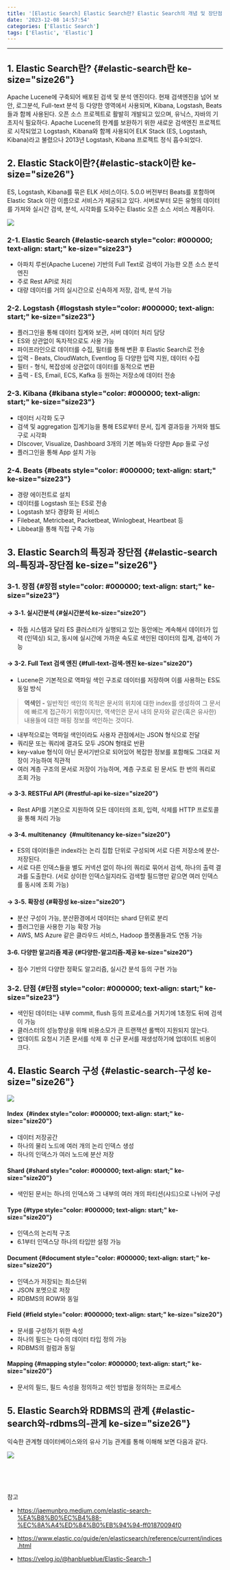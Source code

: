 ```yaml
---
title: '[Elastic Search] Elastic Search란? Elastic Search의 개념 및 장단점'
date: '2023-12-08 14:57:54'
categories: ['Elastic Search']
tags: ['Elastic', 'Elastic']
---
```


------------------------------------------------------------------------

## 1. Elastic Search란? {#elastic-search란 ke-size="size26"}

Apache Lucene에 구축되어 배포된 검색 및 분석 엔진이다. 현재 검색엔진을 넘어 보안, 로그분석, Full-text 분석 등 다양한 영역에서 사용되며, Kibana, Logstash, Beats들과 함께 사용된다. 오픈 소스 프로젝트로 활발히 개발되고 있으며, 유닉스, 자바의 기초지식 필요하다. Apache Lucene의 한계를 보완하기 위한 새로운 검색엔진 프로젝트로 시작되었고 Logstash, Kibana와 함께 사용되어 ELK Stack (ES, Logstash, Kibana)라고 불렸으나 2013년 Logstash, Kibana 프로젝트 정식 흡수되었다.

## 2. Elastic Stack이란?{#elastic-stack이란 ke-size="size26"}

ES, Logstash, Kibana를 묶은 ELK 서비스이다. 5.0.0 버전부터 Beats를 포함하며 Elastic Stack 이란 이름으로 서비스가 제공되고 있다. 서버로부터 모든 유형의 데이터를 가져와 실시간 검색, 분석, 시각화를 도와주는 Elastic 오픈 소스 서비스 제품이다.

![](/images/posts/50/img.png)

### 2-1. Elastic Search {#elastic-search style="color: #000000; text-align: start;" ke-size="size23"}

-   아파치 루씬(Apache Lucene) 기반의 Full Text로 검색이 가능한 오픈 소스 분석 엔진
-   주로 Rest API로 처리
-   대량 데이터를 거의 실시간으로 신속하게 저장, 검색, 분석 가능

### 2-2. Logstash {#logstash style="color: #000000; text-align: start;" ke-size="size23"}

-   플러그인을 통해 데이터 집계와 보관, 서버 데이터 처리 담당
-   ES와 상관없이 독자적으로도 사용 가능
-   파이프라인으로 데이터를 수집, 필터를 통해 변환 후 Elastic Search로 전송
-   입력 - Beats, CloudWatch, Eventlog 등 다양한 입력 지원, 데이터 수집
-   필터 - 형식, 복잡성에 상관없이 데이터를 동적으로 변환
-   출력 - ES, Email, ECS, Kafka 등 원하는 저장소에 데이터 전송

### 2-3. Kibana {#kibana style="color: #000000; text-align: start;" ke-size="size23"}

-   데이터 시각화 도구 
-   검색 및 aggregation 집계기능을 통해 ES로부터 문서, 집계 결과등을 가져와 웹도구로 시각화
-   DIscover, Visualize, Dashboard 3개의 기본 메뉴와 다양한 App 들로 구성
-   플러그인을 통해 App 설치 가능

### 2-4. Beats {#beats style="color: #000000; text-align: start;" ke-size="size23"}

-   경량 에이전트로 설치
-   데이터를 Logstash 또는 ES로 전송
-   Logstash 보다 경량화 된 서비스
-   Filebeat, Metricbeat, Packetbeat, Winlogbeat, Heartbeat 등
-   Libbeat을 통해 직접 구축 가능

## 3. Elastic Search의 특징과 장단점 {#elastic-search의-특징과-장단점 ke-size="size26"}

### 3-1. 장점 {#장점 style="color: #000000; text-align: start;" ke-size="size23"}

#### → 3-1. 실시간분석 {#실시간분석 ke-size="size20"}

-   하둡 시스템과 달리 ES 클러스터가 실행되고 있는 동안에는 계속해서 데이터가 입력 (인덱싱) 되고, 동시에 실시간에 가까운 속도로 색인된 데이터의 집계, 검색이 가능

#### → 3-2. Full Text 검색 엔진 {#full-text-검색-엔진 ke-size="size20"}

-   Lucene은 기본적으로 역파일 색인 구조로 데이터를 저장하며 이를 사용하는 ES도 동일 방식

> **역색인 -** 일반적인 색인의 목적은 문서의 위치에 대한 index를 생성하여 그 문서에 빠르게 접근하기 위함이지만, 역색인은 문서 내의 문자와 같은(혹은 유사한) 내용들에 대한 매핑 정보를 색인하는 것이다.

-   내부적으로는 역파일 색인이라도 사용자 관점에서는 JSON 형식으로 전달
-   쿼리문 또는 쿼리에 결과도 모두 JSON 형태로 반환
-   key-value 형식이 아닌 문서기반으로 되어있어 복잡한 정보를 포함해도 그대로 저장이 가능하여 직관적
-   여러 계층 구조의 문서로 저장이 가능하며, 계층 구조로 된 문서도 한 번의 쿼리로 조회 가능

#### → 3-3. RESTFul API {#restful-api ke-size="size20"}

-   Rest API를 기본으로 지원하여 모든 데이터의 조회, 입력, 삭제를 HTTP 프로토콜을 통해 처리 가능

#### → 3-4. multitenancy  {#multitenancy ke-size="size20"}

-   ES의 데이터들은 index라는 논리 집합 단위로 구성되며 서로 다른 저장소에 분산-저장된다.
-   서로 다른 인덱스들을 별도 커넥션 없이 하나의 쿼리로 묶어서 검색, 하나의 출력 결과를 도출한다. (서로 상이한 인덱스일지라도 검색할 필드명만 같으면 여러 인덱스를 동시에 조회 가능)

#### → 3-5. 확장성 {#확장성 ke-size="size20"}

-   분산 구성이 가능, 분산환경에서 데이터는 shard 단위로 분리
-   플러그인을 사용한 기능 확장 가능
-   AWS, MS Azure 같은 클라우드 서비스, Hadoop 플랫폼들과도 연동 가능

#### 3-6. 다양한 알고리즘 제공 {#다양한-알고리즘-제공 ke-size="size20"}

-   점수 기반의 다양한 정확도 알고리즘, 실시간 분석 등의 구현 가능

### 3-2. 단점 {#단점 style="color: #000000; text-align: start;" ke-size="size23"}

-   색인된 데이터는 내부 commit, flush 등의 프로세스를 거치기에 1초정도 뒤에 검색이 가능
-   클러스터의 성능향상을 위해 비용소모가 큰 트랜잭션 롤백이 지원되지 않는다.
-   업데이트 요청시 기존 문서를 삭제 후 신규 문서를 재생성하기에 업데이트 비용이 크다.

## 4. Elastic Search 구성 {#elastic-search-구성 ke-size="size26"}

![](/images/posts/50/img_1.png)

#### Index  {#index style="color: #000000; text-align: start;" ke-size="size20"}

-   데이터 저장공간
-   하나의 물리 노드에 여러 개의 논리 인덱스 생성
-   하나의 인덱스가 여러 노드에 분산 저장

#### Shard {#shard style="color: #000000; text-align: start;" ke-size="size20"}

-   색인된 문서는 하나의 인덱스와 그 내부의 여러 개의 파티션(샤드)으로 나뉘어 구성

#### Type {#type style="color: #000000; text-align: start;" ke-size="size20"}

-   인덱스의 논리적 구조
-   6.1부터 인덱스당 하나의 타입만 설정 가능

#### Document {#document style="color: #000000; text-align: start;" ke-size="size20"}

-   인덱스가 저장되는 최소단위
-   JSON 포멧으로 저장
-   RDBMS의 ROW와 동일

#### Field {#field style="color: #000000; text-align: start;" ke-size="size20"}

-   문서를 구성하기 위한 속성
-   하나의 필드는 다수의 데이터 타입 정의 가능
-   RDBMS의 컬럼과 동일

#### Mapping {#mapping style="color: #000000; text-align: start;" ke-size="size20"}

-   문서의 필드, 필드 속성을 정의하고 색인 방법을 정의하는 프로세스

## 5. Elastic Search와 RDBMS의 관계 {#elastic-search와-rdbms의-관계 ke-size="size26"}

익숙한 관계형 데이터베이스와의 유사 기능 관계를 통해 이해해 보면 다음과 같다.

![](/images/posts/50/img_2.png) 

 

 

참고

- https://jaemunbro.medium.com/elastic-search-%EA%B8%B0%EC%B4%88-%EC%8A%A4%ED%84%B0%EB%94%94-ff01870094f0

- https://www.elastic.co/guide/en/elasticsearch/reference/current/indices.html

- https://velog.io/@hanblueblue/Elastic-Search-1
 
